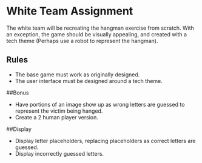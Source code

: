# White Team Assignment
The white team will be recreating the hangman exercise from scratch. With an exception, the game should be visually appealing,
and created with a tech theme (Perhaps use a robot to represent the hangman). 

## Rules
- The base game must work as originally designed.
- The user interface must be designed around a tech theme.

##Bonus
- Have portions of an image show up as wrong letters are guessed to represent the victim being hanged.
- Create a 2 human player version.

##Display
- Display letter placeholders, replacing placeholders as correct letters are guessed.
- Display incorrectly guessed letters.